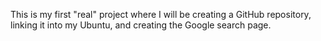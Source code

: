 This is my first "real" project where I will be creating a GitHub repository, linking it into my Ubuntu, and creating the Google search page. 